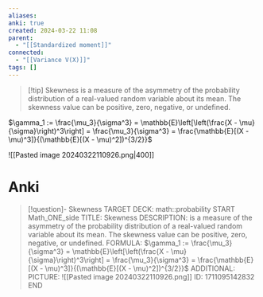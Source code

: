 ```yaml
---
aliases: 
anki: true
created: 2024-03-22 11:08
parent:
  - "[[Standardized moment]]"
connected:
  - "[[Variance V(X)]]"
tags: []
---
```


> [!tip] Skewness 
is a measure of the asymmetry of the probability distribution of a real-valued random variable about its mean. The skewness value can be positive, zero, negative, or undefined.

$\gamma_1 := \frac{\mu_3}{\sigma^3} = \mathbb{E}\left[\left(\frac{X - \mu}{\sigma}\right)^3\right] = \frac{\mu_3}{\sigma^3} = \frac{\mathbb{E}[(X - \mu)^3]}{(\mathbb{E}[(X - \mu)^2])^{3/2}}$

![[Pasted image 20240322110926.png|400]]

# Anki
> [!question]- Skewness
TARGET DECK: math::probability
START
Math_ONE_side
TITLE: Skewness
DESCRIPTION: is a measure of the asymmetry of the probability distribution of a real-valued random variable about its mean. The skewness value can be positive, zero, negative, or undefined.
FORMULA: $\gamma_1 := \frac{\mu_3}{\sigma^3} = \mathbb{E}\left[\left(\frac{X - \mu}{\sigma}\right)^3\right] = \frac{\mu_3}{\sigma^3} = \frac{\mathbb{E}[(X - \mu)^3]}{(\mathbb{E}[(X - \mu)^2])^{3/2}}$
ADDITIONAL:
PICTURE: ![[Pasted image 20240322110926.png]]
ID: 1711095142832
END